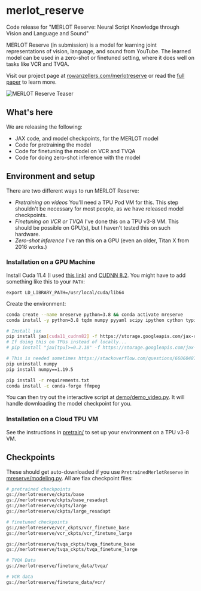 # merlot_reserve
Code release for "MERLOT Reserve: Neural Script Knowledge through Vision and Language and Sound"

MERLOT Reserve (in submission) is a model for learning joint representations of vision, language, and sound from YouTube. The learned model can be used in a zero-shot or finetuned setting, where it does well on tasks like VCR and TVQA.

Visit our project page at [rowanzellers.com/merlotreserve](https://rowanzellers.com/merlotreserve) or read the [full paper](#) to learn more.

![](https://i.imgur.com/Z9iEsLZ.png "MERLOT Reserve Teaser")

## What's here

We are releasing the following:
* JAX code, and model checkpoints, for the MERLOT model
* Code for pretraining the model
* Code for finetuning the model on VCR and TVQA
* Code for doing zero-shot inference with the model

## Environment and setup

There are two different ways to run MERLOT Reserve:

* *Pretraining on videos* You'll need a TPU Pod VM for this. This step shouldn't be necessary for most people, as we have released model checkpoints.
* *Finetuning on VCR or TVQA* I've done this on a TPU v3-8 VM. This should be possible on GPU(s), but I haven't tested this on such hardware.
* *Zero-shot inference* I've ran this on a GPU (even an older, Titan X from 2016 works.)

### Installation on a GPU Machine
Install Cuda 11.4 (I used [this link](https://developer.download.nvidia.com/compute/cuda/11.4.2/local_installers/cuda-repo-ubuntu1804-11-4-local_11.4.2-470.57.02-1_amd64.deb)) and [CUDNN 8.2](https://developer.nvidia.com/rdp/cudnn-download). You might have to add something like this to your `PATH`:

`export LD_LIBRARY_PATH=/usr/local/cuda/lib64`

Create the environment:
```bash
conda create --name mreserve python=3.8 && conda activate mreserve
conda install -y python=3.8 tqdm numpy pyyaml scipy ipython cython typing h5py pandas matplotlib

# Install jax
pip install jax[cuda11_cudnn82] -f https://storage.googleapis.com/jax-releases/jax_releases.html
# If doing this on TPUs instead of locally...
# pip install "jax[tpu]>=0.2.18" -f https://storage.googleapis.com/jax-releases/libtpu_releases.html

# This is needed sometimes https://stackoverflow.com/questions/66060487/valueerror-numpy-ndarray-size-changed-may-indicate-binary-incompatibility-exp
pip uninstall numpy
pip install numpy==1.19.5

pip install -r requirements.txt
conda install -c conda-forge ffmpeg
```

You can then try out the interactive script at [demo/demo_video.py](demo/demo_video.py). It will handle downloading the model checkpoint for you.

### Installation on a Cloud TPU VM

See the instructions in [pretrain/](pretrain/) to set up your environment on a TPU v3-8 VM.

## Checkpoints

These should get auto-downloaded if you use `PretrainedMerlotReserve` in [mreserve/modeling.py](mreserve/modeling.py). All are flax checkpoint files:

```bash
# pretrained checkpoints
gs://merlotreserve/ckpts/base
gs://merlotreserve/ckpts/base_resadapt
gs://merlotreserve/ckpts/large
gs://merlotreserve/ckpts/large_resadapt

# finetuned checkpoints
gs://merlotreserve/vcr_ckpts/vcr_finetune_base
gs://merlotreserve/vcr_ckpts/vcr_finetune_large

gs://merlotreserve/tvqa_ckpts/tvqa_finetune_base
gs://merlotreserve/tvqa_ckpts/tvqa_finetune_large

# TVQA Data
gs://merlotreserve/finetune_data/tvqa/

# VCR data
gs://merlotreserve/finetune_data/vcr/
```
